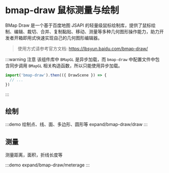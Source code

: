 # bmap-draw 鼠标测量与绘制

BMap Draw 是一个基于百度地图 JSAPI 的轻量级鼠标绘制库，提供了鼠标绘制、编辑、裁切、合并、复制黏贴、移动、测量等多种几何图形操作能力，助力开发者开箱即用式快速实现自己的几何图形编辑器。

> 使用方式请参考官方文档: https://lbsyun.baidu.com/bmap-draw/

:::warning 注意
该组件库中 `BMapGL` 是异步加载，而 `bmap-draw` 中配置文件中包含同步调用 `BMapGL` 相关构造函数，所以只能使用异步加载。

```ts
import('bmap-draw').then(({ DrawScene }) => {
  // ...
})
```

:::

## 绘制

:::demo 绘制点、线、面、多边形、圆形等
expand/bmap-draw/draw
:::

## 测量

测量距离，面积，折线长度等

:::demo
expand/bmap-draw/meterage
:::

<style>
  .dark .BMapLabel{
    color: #333333;
  }
</style>
